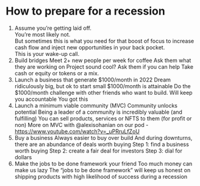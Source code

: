 # How to prepare for a recession

1. Assume you’re getting laid off.  
    You’re most likely not.  
    But sometimes this is what you need for that boost of focus to increase cash flow and inject new opportunities in your back pocket.  
    This is your wake-up call.
2. Build bridges 
    Meet 2+ new people per week for coffee 
    Ask them what they are working on 
    Project sound cool? 
    Ask them if you can help
    Take cash or equity or tokens or a mix.
3. Launch a business that generate $1000/month in 2022
    Dream ridiculously big, but ok to start small 
    $1000/month is attainable
    Do the $1000/month challenge with other friends who want to build. Will keep you accountable
    You got this
4. Launch a minimum viable community (MVC)
    Community unlocks potential
    Being a leader of a community is incredibly valuable (and fulfilling) 
    You can sell products, services or NFTS to them (for profit or non)
    More on MVC with @alexisohanian on our pod - https://www.youtube.com/watch?v=_uPRruLfZoU 
5. Buy a business
    Always easier to buy over build
    And during downturns, there are an abundance of deals worth buying
    Step 1: find a business worth buying 
    Step 2: create a fair deal for investors
    Step 3: dial for dollars
6. Make the jobs to be done framework your friend
    Too much money can make us lazy
    The “jobs to be done framework” will keep us honest on shipping products with high likelihood of success during a recession
    
